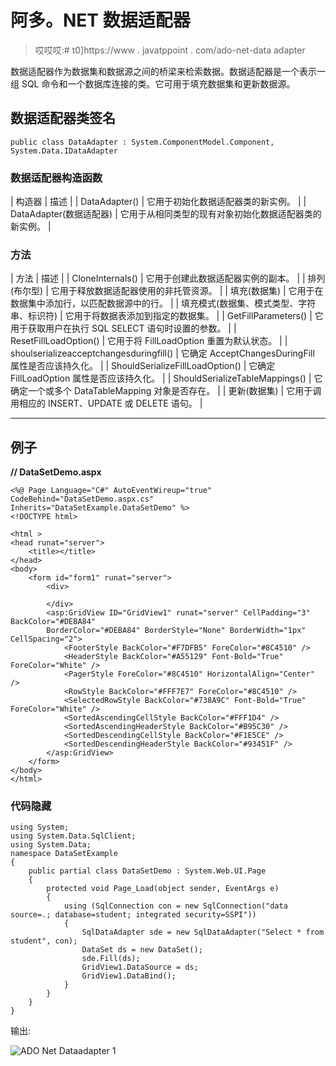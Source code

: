 # 阿多。NET 数据适配器

> 哎哎哎:# t0]https://www . javatppoint . com/ado-net-data adapter

数据适配器作为数据集和数据源之间的桥梁来检索数据。数据适配器是一个表示一组 SQL 命令和一个数据库连接的类。它可用于填充数据集和更新数据源。

## 数据适配器类签名

```
public class DataAdapter : System.ComponentModel.Component, System.Data.IDataAdapter

```

### 数据适配器构造函数

| 构造器 | 描述 |
| DataAdapter() | 它用于初始化数据适配器类的新实例。 |
| DataAdapter(数据适配器) | 它用于从相同类型的现有对象初始化数据适配器类的新实例。 |

### 方法

| 方法 | 描述 |
| CloneInternals() | 它用于创建此数据适配器实例的副本。 |
| 排列(布尔型) | 它用于释放数据适配器使用的非托管资源。 |
| 填充(数据集) | 它用于在数据集中添加行，以匹配数据源中的行。 |
| 填充模式(数据集、模式类型、字符串、标识符) | 它用于将数据表添加到指定的数据集。 |
| GetFillParameters() | 它用于获取用户在执行 SQL SELECT 语句时设置的参数。 |
| ResetFillLoadOption() | 它用于将 FillLoadOption 重置为默认状态。 |
| shoulserializeacceptchangesduringfill() | 它确定 AcceptChangesDuringFill 属性是否应该持久化。 |
| ShouldSerializeFillLoadOption() | 它确定 FillLoadOption 属性是否应该持久化。 |
| ShouldSerializeTableMappings() | 它确定一个或多个 DataTableMapping 对象是否存在。 |
| 更新(数据集) | 它用于调用相应的 INSERT、UPDATE 或 DELETE 语句。 |

* * *

## 例子

**// DataSetDemo.aspx**

```
<%@ Page Language="C#" AutoEventWireup="true" CodeBehind="DataSetDemo.aspx.cs" 
Inherits="DataSetExample.DataSetDemo" %>
<!DOCTYPE html>

<html >
<head runat="server">
    <title></title>
</head>
<body>
    <form id="form1" runat="server">
        <div>

        </div>
        <asp:GridView ID="GridView1" runat="server" CellPadding="3" BackColor="#DEBA84" 
		BorderColor="#DEBA84" BorderStyle="None" BorderWidth="1px" CellSpacing="2">
            <FooterStyle BackColor="#F7DFB5" ForeColor="#8C4510" />
            <HeaderStyle BackColor="#A55129" Font-Bold="True" ForeColor="White" />
            <PagerStyle ForeColor="#8C4510" HorizontalAlign="Center" />
            <RowStyle BackColor="#FFF7E7" ForeColor="#8C4510" />
            <SelectedRowStyle BackColor="#738A9C" Font-Bold="True" ForeColor="White" />
            <SortedAscendingCellStyle BackColor="#FFF1D4" />
            <SortedAscendingHeaderStyle BackColor="#B95C30" />
            <SortedDescendingCellStyle BackColor="#F1E5CE" />
            <SortedDescendingHeaderStyle BackColor="#93451F" />
        </asp:GridView>
    </form>
</body>
</html>

```

### 代码隐藏

```
using System;
using System.Data.SqlClient;
using System.Data;
namespace DataSetExample
{
    public partial class DataSetDemo : System.Web.UI.Page
    {
        protected void Page_Load(object sender, EventArgs e)
        {
            using (SqlConnection con = new SqlConnection("data source=.; database=student; integrated security=SSPI"))
            {
                SqlDataAdapter sde = new SqlDataAdapter("Select * from student", con);
                DataSet ds = new DataSet();
                sde.Fill(ds);
                GridView1.DataSource = ds;
                GridView1.DataBind();
            }
        }
    }
}

```

输出:

![ADO Net Dataadapter 1](../Images/e6efe45b287820d48acf437dfba87fce.png)